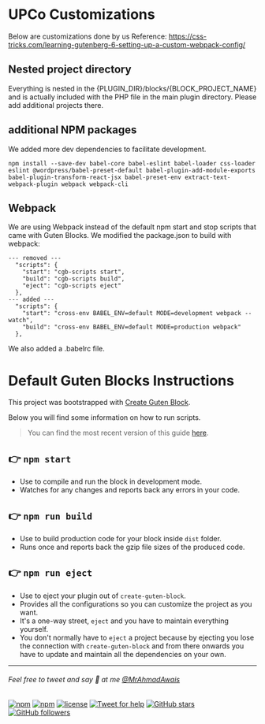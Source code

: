 # UPCo Customizations
Below are customizations done by us
Reference: https://css-tricks.com/learning-gutenberg-6-setting-up-a-custom-webpack-config/

## Nested project directory
Everything is nested in the {PLUGIN_DIR}/blocks/{BLOCK_PROJECT_NAME} and is actually included with the PHP file in the main plugin directory.
Please add additional projects there.

## additional NPM packages
We added more dev dependencies to facilitate development.

```
npm install --save-dev babel-core babel-eslint babel-loader css-loader eslint @wordpress/babel-preset-default babel-plugin-add-module-exports babel-plugin-transform-react-jsx babel-preset-env extract-text-webpack-plugin webpack webpack-cli
```

## Webpack
We are using Webpack instead of the default npm start and stop scripts that came with Guten Blocks.
We modified the package.json to build with webpack:

```
--- removed ---
  "scripts": {
    "start": "cgb-scripts start",
    "build": "cgb-scripts build",
    "eject": "cgb-scripts eject"
  },
--- added ---
  "scripts": {
    "start": "cross-env BABEL_ENV=default MODE=development webpack --watch",
    "build": "cross-env BABEL_ENV=default MODE=production webpack"
  },

```

We also added a .babelrc file.

# Default Guten Blocks Instructions

This project was bootstrapped with [Create Guten Block](https://github.com/ahmadawais/create-guten-block).

Below you will find some information on how to run scripts.

>You can find the most recent version of this guide [here](https://github.com/ahmadawais/create-guten-block).

## 👉  `npm start`
- Use to compile and run the block in development mode.
- Watches for any changes and reports back any errors in your code.

## 👉  `npm run build`
- Use to build production code for your block inside `dist` folder.
- Runs once and reports back the gzip file sizes of the produced code.

## 👉  `npm run eject`
- Use to eject your plugin out of `create-guten-block`.
- Provides all the configurations so you can customize the project as you want.
- It's a one-way street, `eject` and you have to maintain everything yourself.
- You don't normally have to `eject` a project because by ejecting you lose the connection with `create-guten-block` and from there onwards you have to update and maintain all the dependencies on your own.

---

###### Feel free to tweet and say 👋 at me [@MrAhmadAwais](https://twitter.com/mrahmadawais/)

[![npm](https://img.shields.io/npm/v/create-guten-block.svg?style=flat-square)](https://www.npmjs.com/package/create-guten-block) [![npm](https://img.shields.io/npm/dt/create-guten-block.svg?style=flat-square&label=downloads)](https://www.npmjs.com/package/create-guten-block)  [![license](https://img.shields.io/github/license/mashape/apistatus.svg?style=flat-square)](https://github.com/ahmadawais/create-guten-block) [![Tweet for help](https://img.shields.io/twitter/follow/mrahmadawais.svg?style=social&label=Tweet%20@MrAhmadAwais)](https://twitter.com/mrahmadawais/) [![GitHub stars](https://img.shields.io/github/stars/ahmadawais/create-guten-block.svg?style=social&label=Stars)](https://github.com/ahmadawais/create-guten-block/stargazers) [![GitHub followers](https://img.shields.io/github/followers/ahmadawais.svg?style=social&label=Follow)](https://github.com/ahmadawais?tab=followers)
